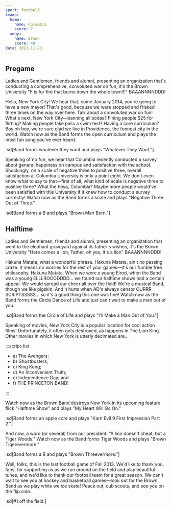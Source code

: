 ```yaml
---
sport: football
teams:
  home:
    name: Columbia
    score: 7
  away:
    name: Brown
    score: 48
date: 2013-11-23
---
```


## Pregame

Ladies and Gentlemen, friends and alumni, presenting an organization that's conducting a comprehensive, convoluted war on fun, it's the Brown University "F is for fire that burns down the whole town!!!" BAAANNNNDDD!

Hello, New York City! We hear that, come January 2014, you're going to have a new mayor! That's good, because we were stopped and frisked three times on the way over here. Talk about a convoluted war on fun! What's next, New York City—banning all sodas? Fining people $25 for flirting? Making people take pass a swim test? Having a core curriculum? Boy oh boy, we're sure glad we live in Providence, the funnest city in the world. Watch now as the Band forms the open curriculum and plays the most fun song you've ever heard.

:sd[Band forms whatever they want and plays "Whatever They Want."]

Speaking of no fun, we hear that Columbia recently conducted a survey about general happiness on campus and satisfaction with the school. Shockingly, on a scale of negative three to positive three, overall satisfaction at Columbia University is only a point eight. We don't even know what to say to that—first of all, what kind of scale is negative three to positive three? What the hoya, Columbia? Maybe more people would've been satisfied with this University if it knew how to conduct a survey correctly! Watch now as the Band forms a scale and plays "Negative Three Out of Three."

:sd[Band forms a B and plays "Brown Man Born."]

## Halftime

Ladies and Gentlemen, friends and alumni, presenting an organization that went to the elephant graveyard against its father's wishes, it's the Brown University "Here comes a lion, Father, oh yes, it's a lion" BAAANNNNDDD!

Hakuna Matata, what a wonderful phrase. Hakuna Matata, ain't no passing craze. It means no worries for the rest of your games—it's our fumble free philosophy, Hakuna Matata. When we were a young Elrod, when the Band was a young ELLLROOODDDD... we found our halftime shows had a certain appeal. We would spread our cheer all over the field! We're a musical Band, though we like pigskin. And it hurts when AD's always censor OURRR SCRIPTSSSSS... so it's a good thing this one was fine! Watch now as the Band forms the Circle Dance of Life and just can't wait to make a man out of you.

:sd[Band forms the Circle of Life and plays "I'll Make a Man Out of You."]

Speaking of movies, New York City is a popular location for cool action films! Unfortunately, it often gets destroyed, as happens in The Lion King. Other movies in which New York is utterly decimated are...

:::script-list

- a) The Avengers;
- b) Ghostbusters;
- c) King Kong;
- d) An Inconvenient Truth;
- e) Independence Day; and
- f) THE PRINCETON BAND!

:::

Watch now as the Brown Band destroys New York in its upcoming feature flick "Halftime Show" and plays "My Heart Will Go On."

:sd[Band forms an apple core and plays "Karn Evil 9 First Impression Part 2."]

And now, a word (or several) from our president: "A lion doesn't cheat, but a Tiger Woods." Watch now as the Band forms Tiger Woods and plays "Brown Tigerevermore."

:sd[Band forms a B and plays "Brown Threevermore."]

Well, folks, this is the last football game of Fall 2013. We'd like to thank you, fans, for supporting us as we run around on the field and play beautiful tunes, and we'd like to thank our football team for a great season. We can't wait to see you at hockey and basketball games—look out for the Brown Band as we play while we ice skate! Peace out, cub scouts, and see you on the flip side.

:sd[#1 off the field.]
